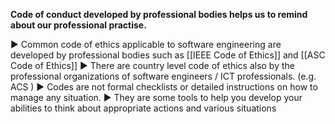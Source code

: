 **Code of conduct developed by professional bodies helps us to remind about our professional practise.**

► Common code of ethics applicable to software engineering are developed by professional bodies such as [[IEEE Code of Ethics]] and [[ASC Code of Ethics]]
► There are country level code of ethics also by the professional organizations of software engineers / ICT professionals. (e.g. ACS )
► Codes are not formal checklists or detailed instructions on how to manage any situation.
► They are some tools to help you develop your abilities to think about appropriate actions and various situations